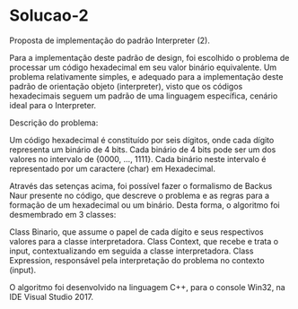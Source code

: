 # Solucao-2
Proposta de implementação do padrão Interpreter (2).

Para a implementação deste padrão de design, foi escolhido o problema de processar um código hexadecimal em seu valor binário equivalente. 
Um problema relativamente simples, e adequado para a implementação deste padrão de orientação objeto (interpreter), visto que os códigos hexadecimais seguem um padrão de uma linguagem específica, cenário ideal para o Interpreter.

Descrição do problema:

Um código hexadecimal é constituído por seis dígitos, onde cada dígito representa um binário de 4 bits.
Cada binário de 4 bits pode ser um dos valores no intervalo de {0000, ..., 1111}.
Cada binário neste intervalo é representado por um caractere (char) em Hexadecimal.

Através das setenças acima, foi possível fazer o formalismo de Backus Naur presente no código, que descreve o problema e as regras para a formação de um hexadecimal ou um binário. Desta forma, o algoritmo foi desmembrado em 3 classes:

Class Binario, que assume o papel de cada dígito e seus respectivos valores para a classe interpretadora.
Class Context, que recebe e trata o input, contextualizando em seguida a classe interpretadora.
Class Expression, responsável pela interpretação do problema no contexto (input).

O algoritmo foi desenvolvido na linguagem C++, para o console Win32, na IDE Visual Studio 2017.
